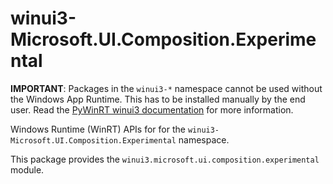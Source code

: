 <!-- warning: Please don't edit this file. It was automatically generated. -->

# winui3-Microsoft.UI.Composition.Experimental

**IMPORTANT**: Packages in the `winui3-*` namespace cannot be used without the
Windows App Runtime. This has to be installed manually by the end user. Read the
[PyWinRT winui3 documentation](https://pywinrt.readthedocs.io/en/latest/api/winui3/index.html)
for more information.

Windows Runtime (WinRT) APIs for for the `winui3-Microsoft.UI.Composition.Experimental` namespace.

This package provides the `winui3.microsoft.ui.composition.experimental` module.

